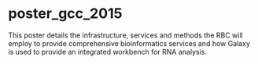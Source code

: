 # poster_gcc_2015
This poster details the infrastructure, services and methods the RBC will employ to provide comprehensive bioinformatics services and how Galaxy is used to provide an integrated workbench for RNA analysis.
